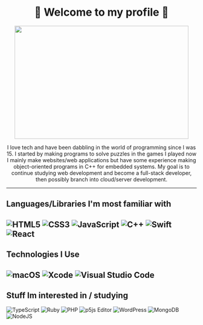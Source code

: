  # <center>👋 Welcome to my profile 👋</center>

<p align="center">
  <img width="460" height="300" src="https://media.giphy.com/media/v1.Y2lkPTc5MGI3NjExNGIxeWtvbmN2bGFzNXM1bjR1bmY2OHE1dXdvMXExNG85ZzJncnE4NSZlcD12MV9pbnRlcm5hbF9naWZfYnlfaWQmY3Q9Zw/TRebCjNbc4dIA/giphy.gif">
</p>

<center>I love tech and have been dabbling in the world of programming since I was 15. I started by making programs to solve puzzles in the games I played now I mainly make websites/web applications but have some experience making object-oriented programs in C++ for embedded systems. My goal is to continue studying web development and become a full-stack developer, then possibly branch into cloud/server development.</center>

---

## Languages/Libraries I'm most familiar with <br>

 ![HTML5](https://img.shields.io/badge/html5-%23E34F26.svg?style=for-the-badge&logo=html5&logoColor=white)
 ![CSS3](https://img.shields.io/badge/css3-%231572B6.svg?style=for-the-badge&logo=css3&logoColor=white)
 ![JavaScript](https://img.shields.io/badge/javascript-%23323330.svg?style=for-the-badge&logo=javascript&logoColor=%23F7DF1E)
 ![C++](https://img.shields.io/badge/c++-%2300599C.svg?style=for-the-badge&logo=c%2B%2B&logoColor=white)
 ![Swift](https://img.shields.io/badge/swift-F54A2A?style=for-the-badge&logo=swift&logoColor=white)
 ![React](https://img.shields.io/badge/react-%2320232a.svg?style=for-the-badge&logo=react&logoColor=%2361DAFB)
---

## Technologies I Use <br>

![macOS](https://img.shields.io/badge/mac%20os-000000?style=for-the-badge&logo=macos&logoColor=F0F0F0)
![Xcode](https://img.shields.io/badge/Xcode-007ACC?style=for-the-badge&logo=Xcode&logoColor=white)
![Visual Studio Code](https://img.shields.io/badge/Visual%20Studio%20Code-0078d7.svg?style=for-the-badge&logo=visual-studio-code&logoColor=white)
---

## Stuff Im interested in / studying <br>

 ![TypeScript](https://img.shields.io/badge/typescript-%23007ACC.svg?style=for-the-badge&logo=typescript&logoColor=white)
 ![Ruby](https://img.shields.io/badge/ruby-%23CC342D.svg?style=for-the-badge&logo=ruby&logoColor=white)
 ![PHP](https://img.shields.io/badge/php-%23777BB4.svg?style=for-the-badge&logo=php&logoColor=white)
 ![p5js Editor](https://img.shields.io/badge/p5.js-ED225D?style=for-the-badge&logo=p5.js&logoColor=FFFFFF)
 ![WordPress](https://img.shields.io/badge/WordPress-%23117AC9.svg?style=for-the-badge&logo=WordPress&logoColor=white)
 ![MongoDB](https://img.shields.io/badge/MongoDB-%234ea94b.svg?style=for-the-badge&logo=mongodb&logoColor=white)
 ![NodeJS](https://img.shields.io/badge/node.js-6DA55F?style=for-the-badge&logo=node.js&logoColor=white) <br>

<!--
**DemonIngester/DemonIngester** is a ✨ _special_ ✨ repository because its `README.md` (this file) appears on your GitHub profile.

Here are some ideas to get you started:

- 🔭 I’m currently working on ...
- 🌱 I’m currently learning ...
- 👯 I’m looking to collaborate on ...
- 🤔 I’m looking for help with ...
- 💬 Ask me about ...
- 📫 How to reach me: ...
- 😄 Pronouns: ...
- ⚡ Fun fact: ...
-->
